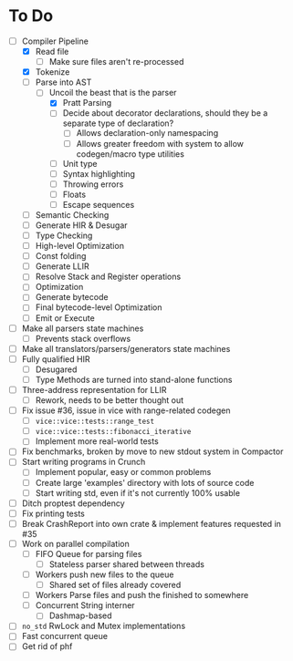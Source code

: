 # To Do

- [ ] Compiler Pipeline
  - [X] Read file
    - [ ] Make sure files aren't re-processed
  - [X] Tokenize
  - [ ] Parse into AST
    - [ ] Uncoil the beast that is the parser
      - [X] Pratt Parsing
      - [ ] Decide about decorator declarations, should they be a separate type of declaration?
        - [ ] Allows declaration-only namespacing
        - [ ] Allows greater freedom with system to allow codegen/macro type utilities
      - [ ] Unit type
      - [ ] Syntax highlighting
      - [ ] Throwing errors
      - [ ] Floats
      - [ ] Escape sequences
  - [ ] Semantic Checking
  - [ ] Generate HIR & Desugar
  - [ ] Type Checking
  - [ ] High-level Optimization
  - [ ] Const folding
  - [ ] Generate LLIR
  - [ ] Resolve Stack and Register operations
  - [ ] Optimization
  - [ ] Generate bytecode
  - [ ] Final bytecode-level Optimization
  - [ ] Emit or Execute
- [ ] Make all parsers state machines
  - [ ] Prevents stack overflows
- [ ] Make all translators/parsers/generators state machines
- [ ] Fully qualified HIR
  - [ ] Desugared
  - [ ] Type Methods are turned into stand-alone functions
- [ ] Three-address representation for LLIR
  - [ ] Rework, needs to be better thought out
- [ ] Fix issue #36, issue in vice with range-related codegen
  - [ ] `vice::vice::tests::range_test`
  - [ ] `vice::vice::tests::fibonacci_iterative`
  - [ ] Implement more real-world tests
- [ ] Fix benchmarks, broken by move to new stdout system in Compactor
- [ ] Start writing programs in Crunch
  - [ ] Implement popular, easy or common problems
  - [ ] Create large 'examples' directory with lots of source code
  - [ ] Start writing std, even if it's not currently 100% usable
- [ ] Ditch proptest dependency
- [ ] Fix printing tests
- [ ] Break CrashReport into own crate & implement features requested in #35
- [ ] Work on parallel compilation
  - [ ] FIFO Queue for parsing files
    - [ ] Stateless parser shared between threads
  - [ ] Workers push new files to the queue
    - [ ] Shared set of files already covered
  - [ ] Workers Parse files and push the finished to somewhere
  - [ ] Concurrent String interner
    - [ ] Dashmap-based
- [ ] `no_std` RwLock and Mutex implementations
- [ ] Fast concurrent queue
- [ ] Get rid of phf
